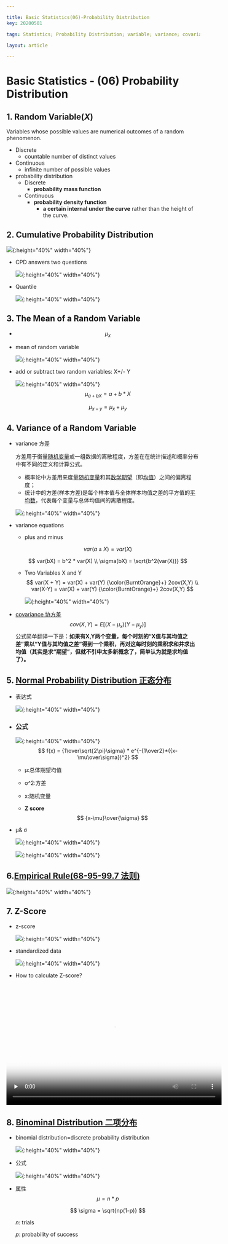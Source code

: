 ```yaml
---

title: Basic Statistics(06)-Probability Distribution
key: 20200501

tags: Statistics; Probability Distribution; variable; variance; covariance; normal distribution; z-score; binominal distribution;

layout: article

---
```


# Basic Statistics - (06) Probability Distribution

<!--more-->

## 1. Random Variable(*X*)

Variables whose possible values are numerical outcomes of a random phenomenon.

- Discrete
  - countable number of distinct values
- Continuous
  - infinite number of possible values
- probability distribution
  - Discrete
    - **probability mass function**
  - Continuous
    - **probability density function**
      - **a certain internal under the curve** rather than the height of the curve.

## 2. Cumulative Probability Distribution

![](https://suntarliarzn-1258316859.cos.ap-chongqing.myqcloud.com/social%20science/03%20Basic%20Statistics/week%204/01%20cumulative%20function.jpg){:height="40%" width="40%"}

- CPD answers two questions

  ![](https://suntarliarzn-1258316859.cos.ap-chongqing.myqcloud.com/social%20science/03%20Basic%20Statistics/week%204/02%20answer%202%20questions.jpg){:height="40%" width="40%"}

- Quantile

  ![](https://suntarliarzn-1258316859.cos.ap-chongqing.myqcloud.com/social%20science/03%20Basic%20Statistics/week%204/03%20symmetric%20distribution.jpg){:height="40%" width="40%"}

## 3. The Mean of a Random Variable

-  $$\mu_x$$

  - mean of random variable

    ![](https://suntarliarzn-1258316859.cos.ap-chongqing.myqcloud.com/social%20science/03%20Basic%20Statistics/week%204/04%20the%20mean%20of%20a%20random%20variable.jpg){:height="40%" width="40%"}

- add or subtract two random variables: X+/- Y

  ![](https://suntarliarzn-1258316859.cos.ap-chongqing.myqcloud.com/social%20science/03%20Basic%20Statistics/week%204/05%20abb%20or%20subtract%20mean.jpg){:height="40%" width="40%"}
  $$
  \mu_{a+bX}=a + b*X
  $$

  $$
  \mu_{x+y} = \mu_x + \mu_y
  $$

  

## 4. Variance of a Random Variable

- variance 方差

  方差用于衡量[随机变量](https://baike.baidu.com/item/随机变量/828980)或一组数据的离散程度，方差在在统计描述和概率分布中有不同的定义和计算公式。

  - 概率论中方差用来度量[随机变量](https://baike.baidu.com/item/随机变量/828980)和其[数学期望](https://baike.baidu.com/item/数学期望/5362790)（即[均值](https://baike.baidu.com/item/均值/5922988)）之间的偏离程度；
  - 统计中的方差(样本方差)是每个样本值与全体样本均值之差的平方值的[平均数](https://baike.baidu.com/item/平均数/11031224)，代表每个变量与总体均值间的离散程度。

  ![](https://suntarliarzn-1258316859.cos.ap-chongqing.myqcloud.com/social%20science/03%20Basic%20Statistics/week%204/06%20variance%20of%20a%20variable.jpg){:height="40%" width="40%"}

- variance equations

  - plus and minus

  $$
  var(a\pm X) = var(X)
  $$

  $$
  var(bX) = b^2 * var(X) \\
  \sigma(bX) = \sqrt{b^2(var(X))}
  $$

  - Two Variables X and Y
    $$
    var(X + Y) = var(X) + var(Y) {\color{BurntOrange}+} 2cov(X,Y) \\
    var(X-Y) = var(X) + var(Y) {\color{BurntOrange}+} 2cov(X,Y)
	$$

    ![](https://suntarliarzn-1258316859.cos.ap-chongqing.myqcloud.com/social%20science/03%20Basic%20Statistics/week%204/07%20covariance.jpg){:height="40%" width="40%"}
  
- [covariance 协方差](https://www.zhihu.com/question/20852004)
$$
cov(X,Y) = E{[(X-\mu_x)(Y-\mu_y)]}
$$
公式简单翻译一下是：**如果有X,Y两个变量，每个时刻的“X值与其均值之差”乘以“Y值与其均值之差”得到一个乘积，再对这每时刻的乘积求和并求出均值（其实是求“期望”，但就不引申太多新概念了，简单认为就是求均值了）。**

## 5. [Normal Probability Distribution 正态分布](https://suntarliarzn.github.io/2019/05/19/Introduction-to-Computational-Thinking-and-Data-Science-(3).html#33-normal-distribution)

- 表达式

  ![](https://suntarliarzn-1258316859.cos.ap-chongqing.myqcloud.com/social%20science/03%20Basic%20Statistics/week%204/10%20equation%20for%20normal%20distribution.jpg){:height="40%" width="40%"}

- ### 公式

  ![](https://suntarliarzn-1258316859.cos.ap-chongqing.myqcloud.com/social%20science/03%20Basic%20Statistics/week%204/11%20equation%20explaination.jpg){:height="40%" width="40%"}
  $$
  f(x) = {1\over\sqrt{2\pi}\sigma} * e^{-{1\over2}*({x-\mu\over\sigma})^2}
  $$

  - μ:总体期望均值

  - σ^2:方差

  - x:随机变量

  - **Z score**
    $$
    {x-\mu}\over{\sigma}
    $$
    

- μ& σ

  ![](https://suntarliarzn-1258316859.cos.ap-chongqing.myqcloud.com/social%20science/03%20Basic%20Statistics/week%204/08%20normal%20distribution.jpg){:height="40%" width="40%"}

  ![](https://suntarliarzn-1258316859.cos.ap-chongqing.myqcloud.com/social%20science/03%20Basic%20Statistics/week%204/09%20cummulative%20denstiy%20distribution.jpg){:height="40%" width="40%"}



## 6.[Empirical Rule(68-95-99.7 法则)](https://suntarliarzn.github.io/2019/09/03/Khan-Academy-AP-Statistics-Basics-(1).html#9-normalgaussian-distribution-%E6%AD%A3%E6%80%81%E9%AB%98%E6%96%AF%E5%88%86%E5%B8%83)

![](https://suntarliarzn-1258316859.cos.ap-chongqing.myqcloud.com/social%20science/03%20Basic%20Statistics/week%204/12%20z%20score.jpg){:height="40%" width="40%"}

## 7. Z-Score

- z-score

  ![](https://suntarliarzn-1258316859.cos.ap-chongqing.myqcloud.com/social%20science/03%20Basic%20Statistics/week%204/14%20z%20score.jpg){:height="40%" width="40%"}

- standardized data

  ![](https://suntarliarzn-1258316859.cos.ap-chongqing.myqcloud.com/social%20science/03%20Basic%20Statistics/week%204/13%20standardize%20data.jpg){:height="40%" width="40%"}
  
- How to calculate Z-score?

<video id="video" src="https://suntarliarzn-1258316859.cos.ap-chongqing.myqcloud.com/social%20science/03%20Basic%20Statistics/week%204/407%20The%20standard%20normal%20distribution.mp4"  controls="" preload="none" width="560" height="315"  poster="https://suntarliarzn-1258316859.cos.ap-chongqing.myqcloud.com/social%20science/03%20Basic%20Statistics/week%204/14%20z%20score.jpg">
      </video>

## 8. [Binominal Distribution 二项分布](https://suntarliarzn.github.io/2019/09/03/Khan-Academy-AP-Statistics-Basics-(1).html#16-%E4%BC%AF%E5%8A%AA%E5%88%A9%E5%88%86%E5%B8%83bernoulli-distribution)

- binomial distribution=discrete probability distribution

  ![](https://suntarliarzn-1258316859.cos.ap-chongqing.myqcloud.com/social%20science/03%20Basic%20Statistics/week%204/16%20binominal%20probability.jpg){:height="40%" width="40%"}

- 公式

  ![](https://suntarliarzn-1258316859.cos.ap-chongqing.myqcloud.com/social%20science/03%20Basic%20Statistics/week%204/15%20binominial%20equation.jpg){:height="40%" width="40%"}

- 属性
  $$
  \mu = n * p
  $$

  $$
  \sigma = \sqrt{np(1-p)}
  $$

  *n*: trials

  *p*: probability of success